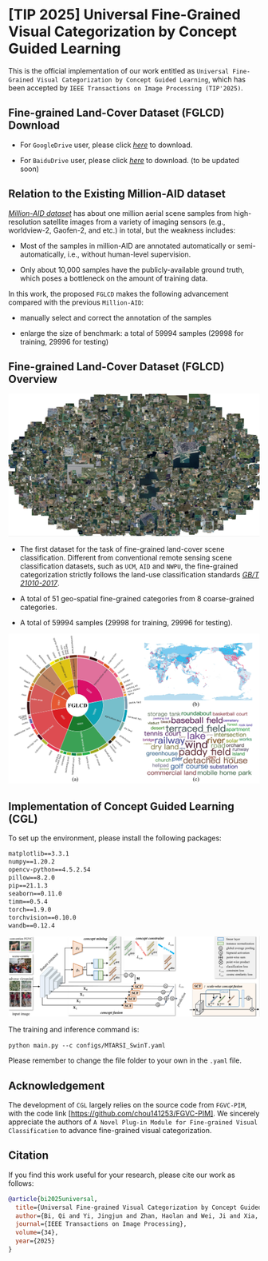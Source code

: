 # [TIP 2025] Universal Fine-Grained Visual Categorization by Concept Guided Learning

This is the official implementation of our work entitled as ```Universal Fine-Grained Visual Categorization by Concept Guided Learning```, which has been accepted by ```IEEE Transactions on Image Processing (TIP'2025)```.

## Fine-grained Land-Cover Dataset (FGLCD) Download

- For ```GoogleDrive``` user, please click *[here](https://drive.google.com/file/d/11hYbdO32hyspucDKp5wwjwvCaD38AEKe/view?usp=sharing)* to download.

- For ```BaiduDrive``` user, please click *[here](https://pan.baidu.com/s/1uJc9WVgmi1Q5vF-b7eHnOg?pwd=8enw)* to download. (to be updated soon)

## Relation to the Existing Million-AID dataset 

*[Million-AID dataset](https://captain-whu.github.io/DiRS/)* has about one million aerial scene samples from high-resolution satellite images from a variety of imaging sensors (e.g., worldview-2, Gaofen-2, and etc.) in total, but the weakness includes:

- Most of the samples in million-AID are annotated automatically or semi-automatically, i.e., without human-level supervision.

- Only about 10,000 samples have the publicly-available ground truth, which poses a bottleneck on the amount of training data.

In this work, the proposed ```FGLCD``` makes the following advancement compared with the previous ```Million-AID```:

- manually select and correct the annotation of the samples

- enlarge the size of benchmark: a total of 59994 samples (29998 for training, 29996 for testing)

## Fine-grained Land-Cover Dataset (FGLCD) Overview

![avatar](/FGLCDfull2.png)

- The first dataset for the task of fine-grained land-cover scene classification. Different from conventional remote sensing scene classification datasets, such as ```UCM```, ```AID``` and ```NWPU```, the fine-grained categorization strictly follows the land-use classification standards *[GB/T 21010-2017](https://www.chinesestandard.net/PDF/English.aspx/GBT21010-2017)*. 

- A total of 51 geo-spatial fine-grained categories from 8 coarse-grained categories.

- A total of 59994 samples (29998 for training, 29996 for testing).

![avatar](/overviewdataset.png)

## Implementation of Concept Guided Learning (CGL)

To set up the environment, please install the following packages:
```
matplotlib==3.3.1
numpy==1.20.2
opencv-python==4.5.2.54
pillow==8.2.0
pip==21.1.3
seaborn==0.11.0
timm==0.5.4
torch==1.9.0
torchvision==0.10.0
wandb==0.12.4
```

![avatar](/framework.png)

The training and inference command is:

```python main.py --c configs/MTARSI_SwinT.yaml```

Please remember to change the file folder to your own in the ```.yaml``` file.

## Acknowledgement

The development of ```CGL``` largely relies on the source code from ```FGVC-PIM```, with the code link [https://github.com/chou141253/FGVC-PIM]. We sincerely appreciate the authors of ```A Novel Plug-in Module for Fine-grained Visual Classification``` to advance fine-grained visual categorization. 

## Citation

If you find this work useful for your research, please cite our work as follows:

```BibTeX
@article{bi2025universal,
  title={Universal Fine-grained Visual Categorization by Concept Guided Learning},
  author={Bi, Qi and Yi, Jingjun and Zhan, Haolan and Wei, Ji and Xia, Gui-Song},
  journal={IEEE Transactions on Image Processing},
  volume={34},
  year={2025}
}
```

